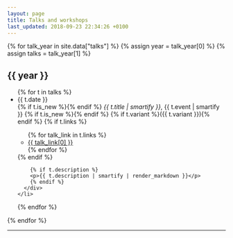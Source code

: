 ```yaml
---
layout: page
title: Talks and workshops
last_updated: 2018-09-23 22:34:26 +0100
---
```


{% for talk_year in site.data["talks"] %}
  {% assign year = talk_year[0] %}
  {% assign talks = talk_year[1] %}
  <h2>{{ year }}</h2>

  <ul class="talks">
  {% for t in talks %}
    <li>
      <div class="talk__date">{{ t.date }}</div>
      <div class="talk__description">
        <span class="talk__title">
          {% if t.is_new %}<span class="talk__new">{% endif %}
          <em>{{ t.title | smartify }}</em>, {{ t.event | smartify }}
          {% if t.is_new %}</span>{% endif %}
          {% if t.variant %}({{ t.variant }}){% endif %}
        </span>
        {% if t.links %}
        <ul class="dot_list">
          {% for talk_link in t.links %}
          <li><a href="{{ talk_link[1] }}">{{ talk_link[0] }}</a></li>
          {% endfor %}
        </ul>
        {% endif %}

        {% if t.description %}
        <p>{{ t.description | smartify | render_markdown }}</p>
        {% endif %}
      </div>
    </li>
  {% endfor %}
  </ul>
{% endfor %}

<hr/>
